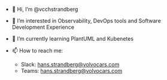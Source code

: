 - 👋 Hi, I’m @vcchstrandberg
- 👀 I’m interested in Observability, DevOps tools and Software Development Experience 
- 🌱 I’m currently learning PlantUML and Kubenetes
- 📫 How to reach me:

  - Slack: hans.strandberg@volvocars.com 
  - Teams: hans.strandberg@volvocars.com






<!---
vcchstrandberg/vcchstrandberg is a ✨ special ✨ repository because its `README.md` (this file) appears on your GitHub profile.
You can click the Preview link to take a look at your changes.
--->
